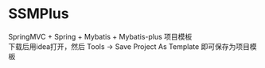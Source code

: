 # SSMPlus

SpringMVC + Spring + Mybatis + Mybatis-plus 项目模板  
下载后用idea打开，然后 Tools -> Save Project As Template 即可保存为项目模板
